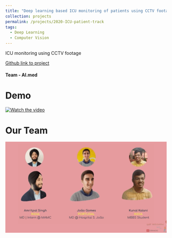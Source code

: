```yaml
---
title: "Deep learning based ICU monitoring of patients using CCTV footage"
collection: projects
permalink: /projects/2020-ICU-patient-track
tags:
  - Deep Learning
  - Computer Vision
---
```


ICU monitoring using CCTV footage

[Github link to project](https://github.com/Amritpal-001/Big_brother_ICU_CEE_hackathon)

#### Team -  AI.med

# Demo
[![Watch the video](https://i.imgur.com/vKb2F1B.png)](/images/projects/2020-ICU-patient-track-patient_activity.mkv)

# Our Team
<img src="/images/projects/2020-ICU-patient-track-team.png" alt="Fetch Slide"/> 